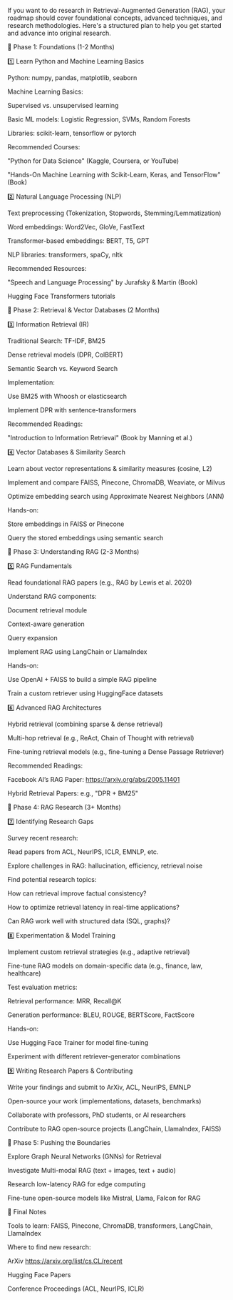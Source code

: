 If you want to do research in Retrieval-Augmented Generation (RAG), your roadmap should cover foundational concepts, advanced techniques, and research methodologies. Here's a structured plan to help you get started and advance into original research.

📌 Phase 1: Foundations (1-2 Months)

1️⃣ Learn Python and Machine Learning Basics

Python: numpy, pandas, matplotlib, seaborn

Machine Learning Basics:

Supervised vs. unsupervised learning

Basic ML models: Logistic Regression, SVMs, Random Forests

Libraries: scikit-learn, tensorflow or pytorch

Recommended Courses:

"Python for Data Science" (Kaggle, Coursera, or YouTube)

"Hands-On Machine Learning with Scikit-Learn, Keras, and TensorFlow" (Book)

2️⃣ Natural Language Processing (NLP)

Text preprocessing (Tokenization, Stopwords, Stemming/Lemmatization)

Word embeddings: Word2Vec, GloVe, FastText

Transformer-based embeddings: BERT, T5, GPT

NLP libraries: transformers, spaCy, nltk

Recommended Resources:

"Speech and Language Processing" by Jurafsky & Martin (Book)

Hugging Face Transformers tutorials

📌 Phase 2: Retrieval & Vector Databases (2 Months)

3️⃣ Information Retrieval (IR)

Traditional Search: TF-IDF, BM25

Dense retrieval models (DPR, ColBERT)

Semantic Search vs. Keyword Search

Implementation:

Use BM25 with Whoosh or elasticsearch

Implement DPR with sentence-transformers

Recommended Readings:

"Introduction to Information Retrieval" (Book by Manning et al.)

4️⃣ Vector Databases & Similarity Search

Learn about vector representations & similarity measures (cosine, L2)

Implement and compare FAISS, Pinecone, ChromaDB, Weaviate, or Milvus

Optimize embedding search using Approximate Nearest Neighbors (ANN)

Hands-on:

Store embeddings in FAISS or Pinecone

Query the stored embeddings using semantic search

📌 Phase 3: Understanding RAG (2-3 Months)

5️⃣ RAG Fundamentals

Read foundational RAG papers (e.g., RAG by Lewis et al. 2020)

Understand RAG components:

Document retrieval module

Context-aware generation

Query expansion

Implement RAG using LangChain or LlamaIndex

Hands-on:

Use OpenAI + FAISS to build a simple RAG pipeline

Train a custom retriever using HuggingFace datasets

6️⃣ Advanced RAG Architectures

Hybrid retrieval (combining sparse & dense retrieval)

Multi-hop retrieval (e.g., ReAct, Chain of Thought with retrieval)

Fine-tuning retrieval models (e.g., fine-tuning a Dense Passage Retriever)

Recommended Readings:

Facebook AI’s RAG Paper: https://arxiv.org/abs/2005.11401

Hybrid Retrieval Papers: e.g., "DPR + BM25"

📌 Phase 4: RAG Research (3+ Months)

7️⃣ Identifying Research Gaps

Survey recent research:

Read papers from ACL, NeurIPS, ICLR, EMNLP, etc.

Explore challenges in RAG: hallucination, efficiency, retrieval noise

Find potential research topics:

How can retrieval improve factual consistency?

How to optimize retrieval latency in real-time applications?

Can RAG work well with structured data (SQL, graphs)?

8️⃣ Experimentation & Model Training

Implement custom retrieval strategies (e.g., adaptive retrieval)

Fine-tune RAG models on domain-specific data (e.g., finance, law, healthcare)

Test evaluation metrics:

Retrieval performance: MRR, Recall@K

Generation performance: BLEU, ROUGE, BERTScore, FactScore

Hands-on:

Use Hugging Face Trainer for model fine-tuning

Experiment with different retriever-generator combinations

9️⃣ Writing Research Papers & Contributing

Write your findings and submit to ArXiv, ACL, NeurIPS, EMNLP

Open-source your work (implementations, datasets, benchmarks)

Collaborate with professors, PhD students, or AI researchers

Contribute to RAG open-source projects (LangChain, LlamaIndex, FAISS)

📌 Phase 5: Pushing the Boundaries

Explore Graph Neural Networks (GNNs) for Retrieval

Investigate Multi-modal RAG (text + images, text + audio)

Research low-latency RAG for edge computing

Fine-tune open-source models like Mistral, Llama, Falcon for RAG

🚀 Final Notes

Tools to learn: FAISS, Pinecone, ChromaDB, transformers, LangChain, LlamaIndex

Where to find new research:

ArXiv https://arxiv.org/list/cs.CL/recent

Hugging Face Papers

Conference Proceedings (ACL, NeurIPS, ICLR)
